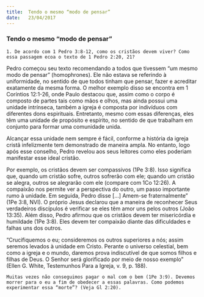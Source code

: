 ```yaml
---
title:  Tendo o mesmo “modo de pensar”
date:   23/04/2017
---
```


### Tendo o mesmo “modo de pensar”

`1. De acordo com 1 Pedro 3:8-12, como os cristãos devem viver? Como essa passagem ecoa o texto de 1 Pedro 2:20, 21?`

Pedro começou seu texto recomendando a todos que tivessem “um mesmo modo de pensar” (homophrones). Ele não estava se referindo à uniformidade, no sentido de que todos tinham que pensar, fazer e acreditar exatamente da mesma forma. O melhor exemplo disso se encontra em 1 Coríntios 12:1-26, onde Paulo destacou que, assim como o corpo é composto de partes tais como mãos e olhos, mas ainda possui uma unidade intrínseca, também a igreja é composta por indivíduos com diferentes dons espirituais. Entretanto, mesmo com essas diferenças, eles têm uma unidade de propósito e espírito, no sentido de que trabalham em conjunto para formar uma comunidade unida.

Alcançar essa unidade nem sempre é fácil, conforme a história da igreja cristã infelizmente tem demonstrado de maneira ampla. No entanto, logo após esse conselho, Pedro revelou aos seus leitores como eles poderiam manifestar esse ideal cristão.

Por exemplo, os cristãos devem ser compassivos (1Pe 3:8). Isso significa que, quando um cristão sofre, outros sofrerão com ele; quando um cristão se alegra, outros se alegrarão com ele (compare com 1Co 12:26). A compaixão nos permite ver a perspectiva do outro, um passo importante rumo à unidade. Em seguida, Pedro disse […] Amem-se fraternalmente” (1Pe 3:8, NVI). O próprio Jesus declarou que a maneira de reconhecer Seus verdadeiros discípulos é verificar se eles têm amor uns pelos outros (João 13:35). Além disso, Pedro afirmou que os cristãos devem ter misericórdia e humildade (1Pe 3:8). Eles devem ter compaixão diante das dificuldades e falhas uns dos outros.

“Crucifiquemos o eu; consideremos os outros superiores a nós; assim seremos levados à unidade em Cristo. Perante o universo celestial, bem como a igreja e o mundo, daremos prova indiscutível de que somos filhos e filhas de Deus. O Senhor será glorificado por meio de nosso exemplo” (Ellen G. White, Testemunhos Para a Igreja, v. 9, p. 188).

`Muitas vezes não conseguimos pagar o mal com o bem (1Pe 3:9). Devemos morrer para o eu a fim de obedecer a essas palavras. Como podemos experimentar essa “morte”? (Veja Gl 2:20).`
